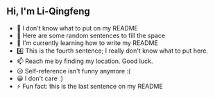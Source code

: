 ## Hi, I'm Li-Qingfeng

- 🤔 I don't know what to put on my README
- 💬 Here are some random sentences to fill the space
- 🌱 I'm currently learning how to write my README
- 4️⃣ This is the fourth sentence; I really don't know what to put here.
- 📫 Reach me by finding my location. Good luck.
- 😥 Self-reference isn't funny anymore :(
- 😀 I don't care :)
- ⚡ Fun fact: this is the last sentence on my README
